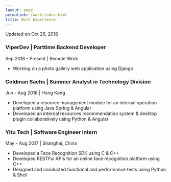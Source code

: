 ```yaml
---
layout: page
permalink: /work/index.html
title: Work Experience
---
```

Updated on Oct 26, 2018

### ViperDev | Parttime Backend Developer
Sep 2018 - Present | Remote Work
- Working on a photo gallery web application using Django

### Goldman Sachs | Summer Analyst in Technology Division
Jun - Aug 2018 | Hong Kong
- Developed a resource management module for an internal operation platform
using Java Spring & Angular
- Developed an internal resources recommendation system & desktop plugin
collaboratively using Python & Angular

### Yitu Tech | Software Engineer Intern
May - Aug 2017 | Shanghai, China
- Developed a Face Recognition SDK using C & C++
- Developed RESTFul APIs for an online face recognition platform using C++
- Designed and conducted functional and performance tests using Python & Shell

